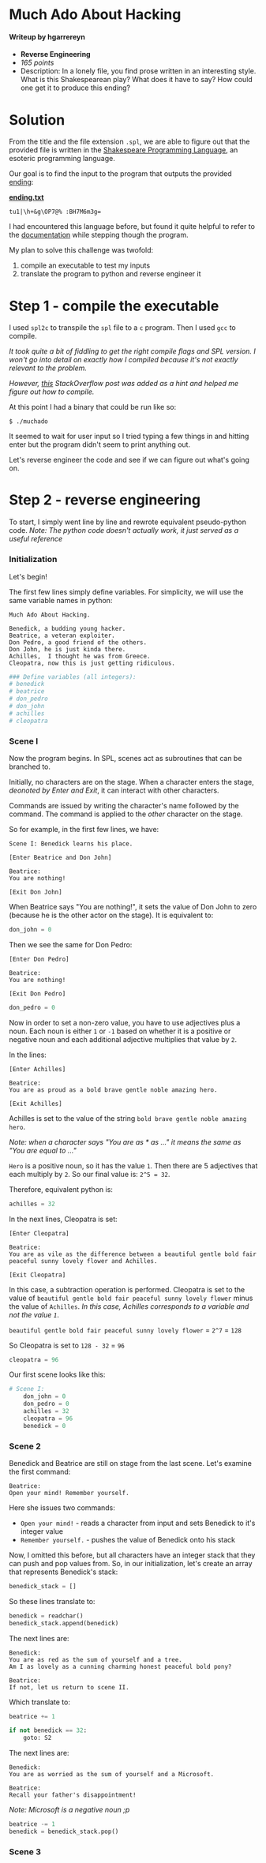 # Much Ado About Hacking
#### Writeup by hgarrereyn
* **Reverse Engineering**
* *165 points*
* Description: In a lonely file, you find prose written in an interesting style. What is this Shakespearean play? What does it have to say? How could one get it to produce this ending?

# Solution

From the title and the file extension `.spl`, we are able to figure out that the provided file is written in the [Shakespeare Programming Language](https://en.wikipedia.org/wiki/Shakespeare_Programming_Language), an esoteric programming language.

Our goal is to find the input to the program that outputs the provided [ending]():

[**ending.txt**]()
```
tu1|\h+&g\OP7@% :BH7M6m3g=
```

I had encountered this language before, but found it quite helpful to refer to the [documentation](http://shakespearelang.sourceforge.net/report/shakespeare/) while stepping though the program.

My plan to solve this challenge was twofold:
1. compile an executable to test my inputs
2. translate the program to python and reverse engineer it

# Step 1 - compile the executable

I used `spl2c` to transpile the `spl` file to a `c` program. Then I used `gcc` to compile.

*It took quite a bit of fiddling to get the right compile flags and SPL version. I won't go into detail on exactly how I compiled because it's not exactly relevant to the problem.*

*However, [this](https://stackoverflow.com/questions/1948372/compiling-and-executing-the-shakespeare-programming-language-translator-spl2c-on) StackOverflow post was added as a hint and helped me figure out how to compile.*

At this point I had a binary that could be run like so:

```
$ ./muchado
```

It seemed to wait for user input so I tried typing a few things in and hitting enter but the program didn't seem to print anything out.

Let's reverse engineer the code and see if we can figure out what's going on.

# Step 2 - reverse engineering

To start, I simply went line by line and rewrote equivalent pseudo-python code. *Note: The python code doesn't actually work, it just served as a useful reference*

### Initialization

Let's begin!

The first few lines simply define variables. For simplicity, we will use the same variable names in python:

```spl
Much Ado About Hacking.

Benedick, a budding young hacker.
Beatrice, a veteran exploiter.
Don Pedro, a good friend of the others.
Don John, he is just kinda there.
Achilles,  I thought he was from Greece.
Cleopatra, now this is just getting ridiculous.
```

```python
### Define variables (all integers):
# benedick
# beatrice
# don_pedro
# don_john
# achilles
# cleopatra
```


### Scene I

Now the program begins. In SPL, scenes act as subroutines that can be branched to.

Initially, no characters are on the stage. When a character enters the stage, *deonoted by Enter and Exit*, it can interact with other characters.

Commands are issued by writing the character's name followed by the command. The command is applied to the *other* character on the stage.

So for example, in the first few lines, we have:

```spl
Scene I: Benedick learns his place.

[Enter Beatrice and Don John]

Beatrice:
You are nothing!

[Exit Don John]
```

When Beatrice says "You are nothing!", it sets the value of Don John to zero (because he is the other actor on the stage). It is equivalent to:

```python
don_john = 0
```

Then we see the same for Don Pedro:

```spl
[Enter Don Pedro]

Beatrice:
You are nothing!

[Exit Don Pedro]
```
```python
don_pedro = 0
```

Now in order to set a non-zero value, you have to use adjectives plus a noun. Each noun is either `1` or `-1` based on whether it is a positive or negative noun and each additional adjective multiplies that value by `2`.

In the lines:

```spl
[Enter Achilles]

Beatrice:
You are as proud as a bold brave gentle noble amazing hero.

[Exit Achilles]
```

Achilles is set to the value of the string `bold brave gentle noble amazing hero`.

*Note: when a character says "You are as * as ..." it means the same as "You are equal to ..."*

`Hero` is a positive noun, so it has the value `1`. Then there are 5 adjectives that each multiply by `2`. So our final value is: `2^5 = 32`.

Therefore, equivalent python is:

```python
achilles = 32
```

In the next lines, Cleopatra is set:

```spl
[Enter Cleopatra]

Beatrice:
You are as vile as the difference between a beautiful gentle bold fair peaceful sunny lovely flower and Achilles.

[Exit Cleopatra]
```

In this case, a subtraction operation is performed. Cleopatra is set to the value of `beautiful gentle bold fair peaceful sunny lovely flower` minus the value of `Achilles`. *In this case, Achilles corresponds to a variable and not the value `1`*.

`beautiful gentle bold fair peaceful sunny lovely flower` = `2^7` = `128`

So Cleopatra is set to `128 - 32` = `96`

```python
cleopatra = 96
```

Our first scene looks like this:

```python
# Scene I:
	don_john = 0
	don_pedro = 0
	achilles = 32
	cleopatra = 96
	benedick = 0
```

### Scene 2

Benedick and Beatrice are still on stage from the last scene. Let's examine the first command:

```spl
Beatrice:
Open your mind! Remember yourself.
```

Here she issues two commands:

* `Open your mind!` - reads a character from input and sets Benedick to it's integer value
* `Remember yourself.` - pushes the value of Benedick onto his stack

Now, I omitted this before, but all characters have an integer stack that they can push and pop values from. So, in our initialization, let's create an array that represents Benedick's stack:

```python
benedick_stack = []
```

So these lines translate to:

```python
benedick = readchar()
benedick_stack.append(benedick)
```

The next lines are:

```spl
Benedick:
You are as red as the sum of yourself and a tree.
Am I as lovely as a cunning charming honest peaceful bold pony?

Beatrice:
If not, let us return to scene II.
```

Which translate to:

```python
beatrice += 1

if not benedick == 32:
	goto: S2
```

The next lines are:

```spl
Benedick:
You are as worried as the sum of yourself and a Microsoft.

Beatrice:
Recall your father's disappointment!
```
*Note: Microsoft is a negative noun ;p*
```python
beatrice -= 1
benedick = benedick_stack.pop()
```

### Scene 3
